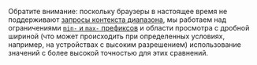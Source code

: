 Обратите внимание: поскольку браузеры в настоящее время не поддерживают [запросы контекста диапазона](https://www.w3.org/TR/mediaqueries-4/#range-context), мы работаем над ограничениями [`min-` и `max-` префиксов](https://www.w3.org/TR/mediaqueries-4/#mq-min-max) и области просмотра с дробной шириной (что может происходить при определенных условиях, например, на устройствах с высоким разрешением) использование значений с более высокой точностью для этих сравнений.
